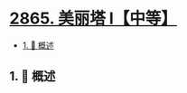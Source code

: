 # [2865. 美丽塔 I【中等】](https://github.com/Tdahuyou/TNotes.leetcode/tree/main/notes/2865.%20%E7%BE%8E%E4%B8%BD%E5%A1%94%20I%E3%80%90%E4%B8%AD%E7%AD%89%E3%80%91)

<!-- region:toc -->

- [1. 📝 概述](#1--概述)

<!-- endregion:toc -->

## 1. 📝 概述

